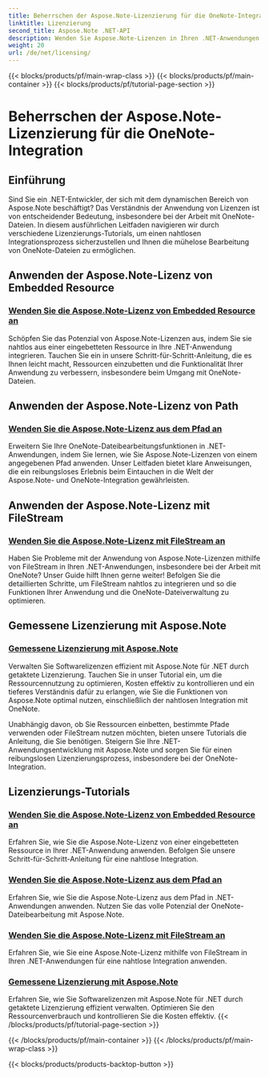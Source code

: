 ```yaml
---
title: Beherrschen der Aspose.Note-Lizenzierung für die OneNote-Integration
linktitle: Lizenzierung
second_title: Aspose.Note .NET-API
description: Wenden Sie Aspose.Note-Lizenzen in Ihren .NET-Anwendungen an! Entdecken Sie Schritt-für-Schritt-Anleitungen zum Einbetten von Ressourcen, zur Verwendung von Pfaden, FileStream und zur effizienten, dosierten Lizenzierung.
weight: 20
url: /de/net/licensing/
---
```


{{< blocks/products/pf/main-wrap-class >}}
{{< blocks/products/pf/main-container >}}
{{< blocks/products/pf/tutorial-page-section >}}

# Beherrschen der Aspose.Note-Lizenzierung für die OneNote-Integration

## Einführung

Sind Sie ein .NET-Entwickler, der sich mit dem dynamischen Bereich von Aspose.Note beschäftigt? Das Verständnis der Anwendung von Lizenzen ist von entscheidender Bedeutung, insbesondere bei der Arbeit mit OneNote-Dateien. In diesem ausführlichen Leitfaden navigieren wir durch verschiedene Lizenzierungs-Tutorials, um einen nahtlosen Integrationsprozess sicherzustellen und Ihnen die mühelose Bearbeitung von OneNote-Dateien zu ermöglichen.

## Anwenden der Aspose.Note-Lizenz von Embedded Resource
### [Wenden Sie die Aspose.Note-Lizenz von Embedded Resource an](./apply-license-embedded-resource/)

Schöpfen Sie das Potenzial von Aspose.Note-Lizenzen aus, indem Sie sie nahtlos aus einer eingebetteten Ressource in Ihre .NET-Anwendung integrieren. Tauchen Sie ein in unsere Schritt-für-Schritt-Anleitung, die es Ihnen leicht macht, Ressourcen einzubetten und die Funktionalität Ihrer Anwendung zu verbessern, insbesondere beim Umgang mit OneNote-Dateien.

## Anwenden der Aspose.Note-Lizenz von Path
### [Wenden Sie die Aspose.Note-Lizenz aus dem Pfad an](./apply-license-from-path/)

Erweitern Sie Ihre OneNote-Dateibearbeitungsfunktionen in .NET-Anwendungen, indem Sie lernen, wie Sie Aspose.Note-Lizenzen von einem angegebenen Pfad anwenden. Unser Leitfaden bietet klare Anweisungen, die ein reibungsloses Erlebnis beim Eintauchen in die Welt der Aspose.Note- und OneNote-Integration gewährleisten.

## Anwenden der Aspose.Note-Lizenz mit FileStream
### [Wenden Sie die Aspose.Note-Lizenz mit FileStream an](./apply-license-using-filestream/)

Haben Sie Probleme mit der Anwendung von Aspose.Note-Lizenzen mithilfe von FileStream in Ihren .NET-Anwendungen, insbesondere bei der Arbeit mit OneNote? Unser Guide hilft Ihnen gerne weiter! Befolgen Sie die detaillierten Schritte, um FileStream nahtlos zu integrieren und so die Funktionen Ihrer Anwendung und die OneNote-Dateiverwaltung zu optimieren.

## Gemessene Lizenzierung mit Aspose.Note
### [Gemessene Lizenzierung mit Aspose.Note](./metered-licensing/)

Verwalten Sie Softwarelizenzen effizient mit Aspose.Note für .NET durch getaktete Lizenzierung. Tauchen Sie in unser Tutorial ein, um die Ressourcennutzung zu optimieren, Kosten effektiv zu kontrollieren und ein tieferes Verständnis dafür zu erlangen, wie Sie die Funktionen von Aspose.Note optimal nutzen, einschließlich der nahtlosen Integration mit OneNote.

Unabhängig davon, ob Sie Ressourcen einbetten, bestimmte Pfade verwenden oder FileStream nutzen möchten, bieten unsere Tutorials die Anleitung, die Sie benötigen. Steigern Sie Ihre .NET-Anwendungsentwicklung mit Aspose.Note und sorgen Sie für einen reibungslosen Lizenzierungsprozess, insbesondere bei der OneNote-Integration.
## Lizenzierungs-Tutorials
### [Wenden Sie die Aspose.Note-Lizenz von Embedded Resource an](./apply-license-embedded-resource/)
Erfahren Sie, wie Sie die Aspose.Note-Lizenz von einer eingebetteten Ressource in Ihrer .NET-Anwendung anwenden. Befolgen Sie unsere Schritt-für-Schritt-Anleitung für eine nahtlose Integration.
### [Wenden Sie die Aspose.Note-Lizenz aus dem Pfad an](./apply-license-from-path/)
Erfahren Sie, wie Sie die Aspose.Note-Lizenz aus dem Pfad in .NET-Anwendungen anwenden. Nutzen Sie das volle Potenzial der OneNote-Dateibearbeitung mit Aspose.Note.
### [Wenden Sie die Aspose.Note-Lizenz mit FileStream an](./apply-license-using-filestream/)
Erfahren Sie, wie Sie eine Aspose.Note-Lizenz mithilfe von FileStream in Ihren .NET-Anwendungen für eine nahtlose Integration anwenden.
### [Gemessene Lizenzierung mit Aspose.Note](./metered-licensing/)
Erfahren Sie, wie Sie Softwarelizenzen mit Aspose.Note für .NET durch getaktete Lizenzierung effizient verwalten. Optimieren Sie den Ressourcenverbrauch und kontrollieren Sie die Kosten effektiv.
{{< /blocks/products/pf/tutorial-page-section >}}

{{< /blocks/products/pf/main-container >}}
{{< /blocks/products/pf/main-wrap-class >}}

{{< blocks/products/products-backtop-button >}}
